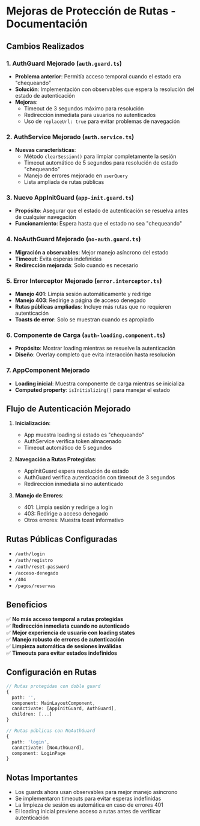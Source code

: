 # Mejoras de Protección de Rutas - Documentación

## Cambios Realizados

### 1. AuthGuard Mejorado (`auth.guard.ts`)
- **Problema anterior**: Permitía acceso temporal cuando el estado era "chequeando"
- **Solución**: Implementación con observables que espera la resolución del estado de autenticación
- **Mejoras**:
  - Timeout de 3 segundos máximo para resolución
  - Redirección inmediata para usuarios no autenticados
  - Uso de `replaceUrl: true` para evitar problemas de navegación

### 2. AuthService Mejorado (`auth.service.ts`)
- **Nuevas características**:
  - Método `clearSession()` para limpiar completamente la sesión
  - Timeout automático de 5 segundos para resolución de estado "chequeando"
  - Manejo de errores mejorado en `userQuery`
  - Lista ampliada de rutas públicas

### 3. Nuevo AppInitGuard (`app-init.guard.ts`)
- **Propósito**: Asegurar que el estado de autenticación se resuelva antes de cualquier navegación
- **Funcionamiento**: Espera hasta que el estado no sea "chequeando"

### 4. NoAuthGuard Mejorado (`no-auth.guard.ts`)
- **Migración a observables**: Mejor manejo asíncrono del estado
- **Timeout**: Evita esperas indefinidas
- **Redirección mejorada**: Solo cuando es necesario

### 5. Error Interceptor Mejorado (`error.interceptor.ts`)
- **Manejo 401**: Limpia sesión automáticamente y redirige
- **Manejo 403**: Redirige a página de acceso denegado
- **Rutas públicas ampliadas**: Incluye más rutas que no requieren autenticación
- **Toasts de error**: Solo se muestran cuando es apropiado

### 6. Componente de Carga (`auth-loading.component.ts`)
- **Propósito**: Mostrar loading mientras se resuelve la autenticación
- **Diseño**: Overlay completo que evita interacción hasta resolución

### 7. AppComponent Mejorado
- **Loading inicial**: Muestra componente de carga mientras se inicializa
- **Computed property**: `isInitializing()` para manejar el estado

## Flujo de Autenticación Mejorado

1. **Inicialización**:
   - App muestra loading si estado es "chequeando"
   - AuthService verifica token almacenado
   - Timeout automático de 5 segundos

2. **Navegación a Rutas Protegidas**:
   - AppInitGuard espera resolución de estado
   - AuthGuard verifica autenticación con timeout de 3 segundos
   - Redirección inmediata si no autenticado

3. **Manejo de Errores**:
   - 401: Limpia sesión y redirige a login
   - 403: Redirige a acceso denegado
   - Otros errores: Muestra toast informativo

## Rutas Públicas Configuradas

- `/auth/login`
- `/auth/registro`  
- `/auth/reset-password`
- `/acceso-denegado`
- `/404`
- `/pagos/reservas`

## Beneficios

✅ **No más acceso temporal a rutas protegidas**  
✅ **Redirección inmediata cuando no autenticado**  
✅ **Mejor experiencia de usuario con loading states**  
✅ **Manejo robusto de errores de autenticación**  
✅ **Limpieza automática de sesiones inválidas**  
✅ **Timeouts para evitar estados indefinidos**

## Configuración en Rutas

```typescript
// Rutas protegidas con doble guard
{
  path: '',
  component: MainLayoutComponent,
  canActivate: [AppInitGuard, AuthGuard],
  children: [...]
}

// Rutas públicas con NoAuthGuard
{
  path: 'login',
  canActivate: [NoAuthGuard],
  component: LoginPage
}
```

## Notas Importantes

- Los guards ahora usan observables para mejor manejo asíncrono
- Se implementaron timeouts para evitar esperas indefinidas
- La limpieza de sesión es automática en caso de errores 401
- El loading inicial previene acceso a rutas antes de verificar autenticación
